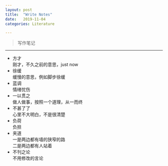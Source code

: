 ```yaml
---
layout: post
title:  "Write Notes"
date:   2019-11-04
categories: Literature

---
```


> 写作笔记


---
- 方才  
刚才，不久之前的意思，just now
- 徐缓  
缓慢的意思，例如脚步徐缓
- 蓝调  
情绪忧伤
- 一以贯之  
做人做事，按照一个道理，从一而终
- 不甚了了  
心里不大明白，不是很清楚
- 负荷  
负担
- 夹道  
一是两边都有墙的狭窄的路  
二是两边都有人站着
- 不刊之论  
不用修改的言论
